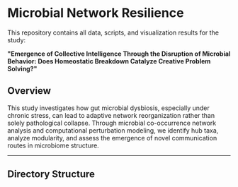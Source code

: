 # Microbial Network Resilience

This repository contains all data, scripts, and visualization results for the study:

**"Emergence of Collective Intelligence Through the Disruption of Microbial Behavior: Does Homeostatic Breakdown Catalyze Creative Problem Solving?"**

## Overview

This study investigates how gut microbial dysbiosis, especially under chronic stress, can lead to adaptive network reorganization rather than solely pathological collapse. Through microbial co-occurrence network analysis and computational perturbation modeling, we identify hub taxa, analyze modularity, and assess the emergence of novel communication routes in microbiome structure.

---

## Directory Structure

